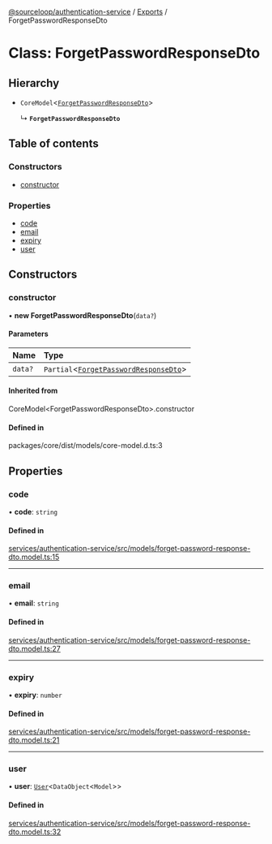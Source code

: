 [@sourceloop/authentication-service](../README.md) / [Exports](../modules.md) / ForgetPasswordResponseDto

# Class: ForgetPasswordResponseDto

## Hierarchy

- `CoreModel`<[`ForgetPasswordResponseDto`](ForgetPasswordResponseDto.md)\>

  ↳ **`ForgetPasswordResponseDto`**

## Table of contents

### Constructors

- [constructor](ForgetPasswordResponseDto.md#constructor)

### Properties

- [code](ForgetPasswordResponseDto.md#code)
- [email](ForgetPasswordResponseDto.md#email)
- [expiry](ForgetPasswordResponseDto.md#expiry)
- [user](ForgetPasswordResponseDto.md#user)

## Constructors

### constructor

• **new ForgetPasswordResponseDto**(`data?`)

#### Parameters

| Name | Type |
| :------ | :------ |
| `data?` | `Partial`<[`ForgetPasswordResponseDto`](ForgetPasswordResponseDto.md)\> |

#### Inherited from

CoreModel<ForgetPasswordResponseDto\>.constructor

#### Defined in

packages/core/dist/models/core-model.d.ts:3

## Properties

### code

• **code**: `string`

#### Defined in

[services/authentication-service/src/models/forget-password-response-dto.model.ts:15](https://github.com/sourcefuse/loopback4-microservice-catalog/blob/d35fdb3f0/services/authentication-service/src/models/forget-password-response-dto.model.ts#L15)

___

### email

• **email**: `string`

#### Defined in

[services/authentication-service/src/models/forget-password-response-dto.model.ts:27](https://github.com/sourcefuse/loopback4-microservice-catalog/blob/d35fdb3f0/services/authentication-service/src/models/forget-password-response-dto.model.ts#L27)

___

### expiry

• **expiry**: `number`

#### Defined in

[services/authentication-service/src/models/forget-password-response-dto.model.ts:21](https://github.com/sourcefuse/loopback4-microservice-catalog/blob/d35fdb3f0/services/authentication-service/src/models/forget-password-response-dto.model.ts#L21)

___

### user

• **user**: [`User`](User.md)<`DataObject`<`Model`\>\>

#### Defined in

[services/authentication-service/src/models/forget-password-response-dto.model.ts:32](https://github.com/sourcefuse/loopback4-microservice-catalog/blob/d35fdb3f0/services/authentication-service/src/models/forget-password-response-dto.model.ts#L32)
